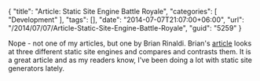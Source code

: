 {
	"title": "Article: Static Site Engine Battle Royale",
	"categories": [
		"Development"
	],
	"tags": [],
	"date": "2014-07-07T21:07:00+06:00",
	"url": "/2014/07/07/Article-Static-Site-Engine-Battle-Royale",
	"guid": "5259"
}

<p>
Nope - not one of my articles, but one by Brian Rinaldi. Brian's <a href="http://developer.telerik.com/featured/comparing-static-site-engines/">article</a> looks at three different static site engines and compares and contrasts them. It is a great article and as my readers know, I've been doing a lot with static site generators lately. 
</p>